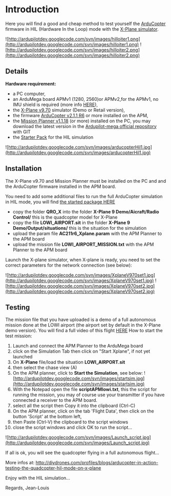 # Introduction #

Here you will find a good and cheap method to test yourself  the [ArduCopter](http://code.google.com/p/arducopter/) firmware in HIL (Hardware In the Loop) mode with the [X-Plane simulator](http://www.x-plane.com).

![http://ardupilotdev.googlecode.com/svn/images/hilloiter1.png](http://ardupilotdev.googlecode.com/svn/images/hilloiter1.png)
![http://ardupilotdev.googlecode.com/svn/images/hilloiter2.png](http://ardupilotdev.googlecode.com/svn/images/hilloiter2.png)

## Details ##
**Hardware requirement:**
  * a PC computer,
  * an ArduMega board APMv1 (1280, 2560)or APMv2,for the APMv1, no IMU shield is required (more info [HERE](http://code.google.com/p/ardupilot-mega/)),
  * the [X-Plane v9.70](http://www.x-plane.com/downloads/older/) simulator (Demo or Retail version),
  * the firmware [ArduCopter v2.1.1 R6](http://ardupilotdev.googlecode.com/files/ArduCopter_2_1_1r6.zip) or more installed on the APM,
  * the [Mission Planner v1.1.18](http://code.google.com/p/ardupilot-mega/downloads/list) (or more) installed on the PC, you may download the latest version in the [Ardupilot-mega official repository](http://code.google.com/p/ardupilot-mega/source/browse/) with GIT
  * the [Starter Pack](http://ardupilotdev.googlecode.com/files/starter_pack.zip) for the HIL simulation

![http://ardupilotdev.googlecode.com/svn/images/arducopterHil1.jpg](http://ardupilotdev.googlecode.com/svn/images/arducopterHil1.jpg)

## Installation ##

The X-Plane v9.70 and Mission Planner must be installed on the PC and and the ArduCopter firmware installed in the APM board.

You need to add some additional files to run the full ArduCopter simulation in HIL mode, you will find [the started package HERE](http://ardupilotdev.googlecode.com/files/starter_pack.zip)

  * copy the folder **QRO\_X** into the folder **X-Plane 9 Demo/Aicraft/Radio Control/**  this is the quadcopter model for X-Plane
  * copy the file **LOWI\_AIRPORT.sit** in the folder **X-Plane 9 Demo/Output/situations/** this is the situation for the simulation
  * upload the param file **AC211r6\_Xplane.param** with the APM Planner to the APM board
  * upload the mission file **LOWI\_AIRPORT\_MISSION.txt** with the APM Planner to the APM board

Launch the X-plane simulator, when X-plane is ready, you need to set the correct parameters for the network connection (see below):

![http://ardupilotdev.googlecode.com/svn/images/XplaneV970set1.jpg](http://ardupilotdev.googlecode.com/svn/images/XplaneV970set1.jpg)
![http://ardupilotdev.googlecode.com/svn/images/XplaneV970set2.jpg](http://ardupilotdev.googlecode.com/svn/images/XplaneV970set2.jpg)

## Testing ##

The mission file that you have uploaded is a demo of a full autonomous mission done at the LOWI airport (the airport set by default in the X-Plane demo version).
You will find a full video of this flight [HERE](http://vimeo.com/34606524)
How to start the test mission:
  1. Launch and connect the APM Planner to the ArduMega board
  1. click on the Simulation Tab then click on "Start Xplane", if not yet launched
  1. On **X-Plane** file/load the situation **LOWI\_AIRPORT.sit**
  1. then select the chase view (A)
  1. On the APM planner, click to **Start the Simulation**, see below:
![http://ardupilotdev.googlecode.com/svn/images/startsim.jpg](http://ardupilotdev.googlecode.com/svn/images/startsim.jpg)
  1. With the Notepad open the file **scriptAPMlowi.txt**, this the script for running the mission, you may of course use your transmitter if you have connected a receiver to the APM board.
  1. select all the script then Copy it into the clipboard (Ctrl-C)
  1. On the APM planner, click on the tab 'Flight Data', then click on the button 'Script' at the bottom left,
  1. then Paste (Ctrl-V) the clipboard to the script windows
  1. close the script windows and click OK to run the script...

![http://ardupilotdev.googlecode.com/svn/images/Launch_script.jpg](http://ardupilotdev.googlecode.com/svn/images/Launch_script.jpg)

If all is ok, you will see the quadcopter flying in a full autonomous flight...

More infos at:
http://diydrones.com/profiles/blogs/arducopter-in-action-testing-the-quadcopter-hil-mode-on-x-plane

Enjoy with the HIL simulation...

Regards,
Jean-Louis